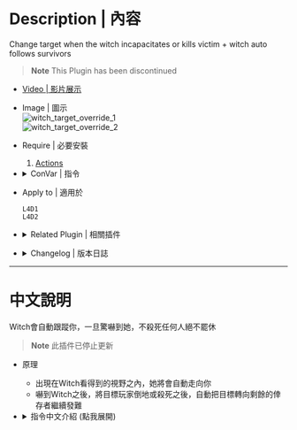 # Description | 內容
Change target when the witch incapacitates or kills victim + witch auto follows survivors

> __Note__ This Plugin has been discontinued

* [Video | 影片展示](https://youtu.be/SapXAIOsNJI)

* Image | 圖示
    <br/>![witch_target_override_1](image/witch_target_override_1.gif)
    <br/>![witch_target_override_2](image/witch_target_override_2.gif)

* Require | 必要安裝
    1. [Actions](https://forums.alliedmods.net/showthread.php?t=336374)

* <details><summary>ConVar | 指令</summary>

    * cfg/sourcemod/witch_target_override.cfg
        ```php
        // 1=Plugin On. 0=Plugin Off
        witch_target_override_on "1"

        // Chance the witch will chase another target after she incapacitates a survivor. [0-100]
        witch_target_override_incap_chance "100"

        // Chance the witch will chase another target after she kills a survivor. [0-100]
        witch_target_override_kill_chance "100"

        // Add witch health if she is allowed to chase another target after she incapacitates a survivor. (0=Off)
        witch_target_override_incap_health_add "100"

        // Add witch health if she is allowed to chase another target after she kills a survivor. (0=Off)
        witch_target_override_kill_health_add "400"

        // This controls the range for witch to reacquire another target. [1.0, 9999.0] (If no targets within range, witch default behavior)
        witch_target_override_chase_range "9999"

        // Chance of following survivors [0, 100]
        witch_target_override_chance_followsurvivor "100"

        // Witch's vision range, witch will follow survivor if in range. [100.0, 9999.0] 
        witch_target_override_followsurvivor_range "500.0"

        // Witch's following speed.
        witch_target_override_followsurvivor_speed "45.0"

        // Witch stops following when her rage over this value. [0.0, 1.0] (Witch will follow again when her rage below this value)
        witch_target_override_followsurvivor_rage "0.5"
        ```
</details>

* Apply to | 適用於
    ```
    L4D1
    L4D2
    ```

* <details><summary>Related Plugin | 相關插件</summary>

    1. [l4d_witch_target_forever](https://github.com/fbef0102/Game-Private_Plugin/tree/main/Plugin_%E6%8F%92%E4%BB%B6/Witch_%E5%A5%B3%E5%B7%AB/l4d_witch_target_forever): If the witch incap/kill players that aren't her initial target, then make the witch proceed to chase her initial target.
        * Witch因為被擋路或改變目標抓傷任何玩家之後，強制繼續追擊原始目標
    2. [Witch fixes](https://forums.alliedmods.net/showthread.php?t=315481): 4 plugins By Lux
        * 四個修復Witch的插件可以裝
</details>

* <details><summary>Changelog | 版本日誌</summary>

    * Archived (2024-8-22)
        * This Plugin has been discontinued

    * v2.3 (2024-8-17)
        * Support l4d_witch_target_forever

    * v2.2 (2024-6-20)
        * Fixed witch wil be killed after change target 15 seconds 

    * v2.1 (2024-3-11)
        * Update Cvars

    * v2.0 (2024-1-26)
        * Require actions

    * v1.9 (2024-1-9)
        * Update Cvars
        * Witch stops following when her rage over the certain value.

    * v1.8 (2022-11-14)
        * [AlliedModders Post](https://forums.alliedmods.net/showpost.php?p=2732048&postcount=9)
        * Witch is allowed to chase another target after she incapacitates a survivor. 
        * Witch is allowed to chase another target after she kills a survivor. 
        * Witch will not follow survivor if there is a wall between witch and survivor.
        * Witch will not follow survivor if survivor standing on the higher place.
        * Witch burns for a set amount of time and die. (z_witch_burn_time 15 seconds = default)
        * Support L4D1

    * v1.0
        * Initial Release
        * Thanks to BHaType, xZk, cravenge and silvers
</details>

- - - -
# 中文說明
Witch會自動跟蹤你，一旦驚嚇到她，不殺死任何人絕不罷休

> __Note__ 此插件已停止更新

* 原理
    * 出現在Witch看得到的視野之內，她將會自動走向你
    * 嚇到Witch之後，將目標玩家倒地或殺死之後，自動把目標轉向剩餘的倖存者繼續發難

* <details><summary>指令中文介紹 (點我展開)</summary>

    * cfg/sourcemod/witch_target_override.cfg
        ```php
        // 1=開啟插件. 0=關閉插件
        witch_target_override_on "1"

        // 目標玩家倒地之後繼續追殺其他倖存者的機率 [0-100]
        witch_target_override_incap_chance "100"

        // 目標玩家死亡之後繼續追殺其他倖存者的機率 [0-100]
        witch_target_override_kill_chance "100"

        // 如果Witch在目標玩家倒地之後繼續追殺其他倖存者，增加數值血量. (0=關閉)
        witch_target_override_incap_health_add "100"

        // 如果Witch在目標玩家死亡之後繼續追殺其他倖存者，增加數值血量. (0=關閉)
        witch_target_override_kill_health_add "400"

        // Witch準備追殺的另外一名倖存者並須在這個範圍之內 [1.0~9999.0] (如果範圍內沒有倖存者, 那Witch繼續遊戲預設行為)
        witch_target_override_chase_range "9999"

        // Witch會跟蹤倖存者的機率
        witch_target_override_chance_followsurvivor "100"

        // 倖存者距離Witch的一定可見範圍內，Witch會跟蹤倖存者 [100.0~9999.0] 
        witch_target_override_followsurvivor_range "500.0"

        // Witch的跟蹤速度
        witch_target_override_followsurvivor_speed "45.0"

        // Witch如果驚嚇值超過此數值會停止跟蹤倖存者. [0.0~1.0] (Witch驚嚇值低於此數值則繼續跟蹤倖存者)
        witch_target_override_followsurvivor_rage "0.5"
        ```
</details>